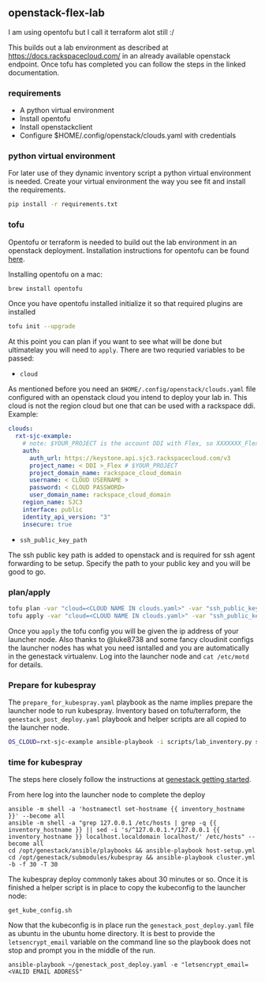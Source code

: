 ## openstack-flex-lab
I am using opentofu but I call it terraform alot still :/

This builds out a lab environment as described at https://docs.rackspacecloud.com/ in an already available openstack endpoint. Once tofu has completed you can follow the steps in the linked documentation.

### requirements

- A python virtual environment
- Install opentofu
- Install openstackclient
- Configure $HOME/.config/openstack/clouds.yaml with credentials

### python virtual environment
For later use of they dynamic inventory script a python virtual environment is needed. Create your virtual environment the way you see fit and install the requirements.

```bash
pip install -r requirements.txt
```

### tofu
Opentofu or terraform is needed to build out the lab environment in an openstack deployment. Installation instructions for opentofu can be found [here](https://opentofu.org/docs/intro/install/).

Installing opentofu on a mac:
```bash
brew install opentofu
```

Once you have opentofu installed initialize it so that required plugins are installed
```bash
tofu init --upgrade
```
At this point you can plan if you want to see what will be done but ultimatelay you will need to `apply`.  There are two requried variables to be passed:

- `cloud`

As mentioned before you need an `$HOME/.config/openstack/clouds.yaml` file configured with an openstack cloud you intend to deploy your lab in.  This cloud is not the region cloud but one that can be used with a rackspace ddi.  Example:

```yaml
clouds:
  rxt-sjc-example:
    # note: $YOUR_PROJECT is the account DDI with Flex, so XXXXXXX_Flex
    auth:
      auth_url: https://keystone.api.sjc3.rackspacecloud.com/v3
      project_name: < DDI >_Flex # $YOUR_PROJECT
      project_domain_name: rackspace_cloud_domain
      username: < CLOUD USERNAME >
      password: < CLOUD PASSWORD>
      user_domain_name: rackspace_cloud_domain
    region_name: SJC3
    interface: public
    identity_api_version: "3"
    insecure: true
```

- `ssh_public_key_path`

The ssh public key path is added to openstack and is required for ssh agent forwarding to be setup.  Specify the path to your public key and you will be good to go.

### plan/apply
```bash
tofu plan -var "cloud=<CLOUD NAME IN clouds.yaml>" -var "ssh_public_key_path=~/.ssh/id_rsa.pub"
tofu apply -var "cloud=<CLOUD NAME IN clouds.yaml>" -var "ssh_public_key_path=~/.ssh/id_rsa.pub"
```

Once you `apply` the tofu config you will be given the ip address of your launcher node.  Also thanks to @luke8738 and some fancy cloudinit configs the launcher nodes has what you need isntalled and you are automatically in the genestack virtualenv.  Log into the launcher node and `cat /etc/motd` for details. 

### Prepare for kubespray

The `prepare_for_kubespray.yaml` playbook as the name implies prepare the launcher node to run kubespray.  Inventory based on tofu/terraform, the `genestack_post_deploy.yaml` playbook and helper scripts are all copied to the launcher node.

```bash
OS_CLOUD=rxt-sjc-example ansible-playbook -i scripts/lab_inventory.py scripts/playbooks/prepare_for_kubespray.yaml -u ubuntu
```

### time for kubespray

The steps here closely follow the instructions at [genestack getting started](https://docs.rackspacecloud.com/genestack-getting-started/).

From here log into the launcher node to complete the deploy
```
ansible -m shell -a 'hostnamectl set-hostname {{ inventory_hostname }}' --become all
ansible -m shell -a "grep 127.0.0.1 /etc/hosts | grep -q {{ inventory_hostname }} || sed -i 's/^127.0.0.1.*/127.0.0.1 {{ inventory_hostname }} localhost.localdomain localhost/' /etc/hosts" --become all
cd /opt/genestack/ansible/playbooks && ansible-playbook host-setup.yml
cd /opt/genestack/submodules/kubespray && ansible-playbook cluster.yml -b -f 30 -T 30
```

The kubespray deploy commonly takes about 30 minutes or so.  Once it is finished a helper script is in place to copy the kubeconfig to the launcher node:

```
get_kube_config.sh
```

Now that the kubeconfig is in place run the `genestack_post_deploy.yaml` file as ubuntu in the ubuntu home directory.  It is best to provide the `letsencrypt_email` variable on the command line so the playbook does not stop and prompt you in the middle of the run.

```
ansible-playbook ~/genestack_post_deploy.yaml -e "letsencrypt_email=<VALID EMAIL ADDRESS"
```
